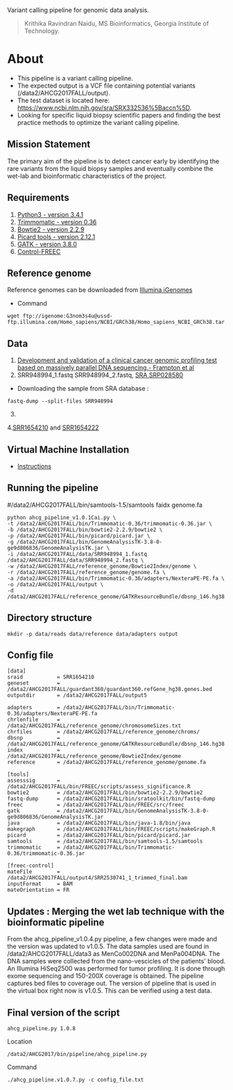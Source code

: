 Variant calling pipeline for genomic data analysis.
> Krithika Ravindran Naidu, MS Bioinformatics, Georgia Institute of Technology.

# About
* This pipeline is a variant calling pipeline. 
* The expected output is a VCF file containing potential variants (/data2/AHCG2017FALL/output). 
* The test dataset is located here: https://www.ncbi.nlm.nih.gov/sra/SRX332536%5Baccn%5D.
* Looking for specific liquid biopsy scientific papers and finding the best practice methods to optimize the variant calling pipeline.

## Mission Statement

The primary aim of the pipeline is to detect cancer early by identifying the rare variants from the liquid biopsy samples and eventually combine the wet-lab and bioinformatic characteristics of the project.

## Requirements

1. [Python3 - version 3.4.1](https://www.python.org/download/releases/3.4.1/)
2. [Trimmomatic - version 0.36](http://www.usadellab.org/cms/uploads/supplementary/Trimmomatic/Trimmomatic-0.36.zip)
3. [Bowtie2 - version 2.2.9](https://sourceforge.net/projects/bowtie-bio/files/bowtie2/2.2.9/)
4. [Picard tools - version 2.12.1](https://github.com/broadinstitute/picard/releases/tag/2.12.1/picard.jar)
5. [GATK - version 3.8.0](https://software.broadinstitute.org/gatk/download/)
6. [Control-FREEC](http://boevalab.com/FREEC/tutorial.html)

## Reference genome

Reference genomes can be downloaded from [Illumina iGenomes](http://support.illumina.com/sequencing/sequencing_software/igenome.html)

* Command
```
wget ftp://igenome:G3nom3s4u@ussd-ftp.illumina.com/Homo_sapiens/NCBI/GRCh38/Homo_sapiens_NCBI_GRCh38.tar.gz
```

## Data

1. [Development and validation of a clinical cancer genomic profiling test based on massively parallel DNA sequencing.- Frampton et al](https://www.ncbi.nlm.nih.gov/pubmed/24142049)
2. SRR948994_1.fastq  SRR948994_2.fastq, [SRA SRP028580](https://www.ncbi.nlm.nih.gov/sra/SRX332536[accn])

* Downloading the sample from SRA database :

```
fastq-dump --split-files SRR948994
```
3.
4.[SRR1654210](https://www.ncbi.nlm.nih.gov/sra/?term=SRR1654210) and [SRR1654222](https://www.ncbi.nlm.nih.gov/sra/SRR1654222/)

## Virtual Machine Installation

* [Instructions](https://github.com/krithr/ahcg2017_starterpipeline/blob/master/VM%20Installation)

## Running the pipeline

#/data2/AHCG2017FALL/bin/samtools-1.5/samtools faidx genome.fa
```
python ahcg_pipeline_v1.0.1Cai.py \
-t /data2/AHCG2017FALL/bin/Trimmomatic-0.36/trimmomatic-0.36.jar \
-b /data2/AHCG2017FALL/bin/bowtie2-2.2.9/bowtie2 \
-p /data2/AHCG2017FALL/bin/picard/picard.jar \
-g /data2/AHCG2017FALL/bin/GenomeAnalysisTK-3.8-0-ge9d806836/GenomeAnalysisTK.jar \
-i /data2/AHCG2017FALL/data/SRR948994_1.fastq /data2/AHCG2017FALL/data/SRR948994_2.fastq \
-w /data2/AHCG2017FALL/reference_genome/Bowtie2Index/genome \
-r /data2/AHCG2017FALL/reference_genome/genome.fa \
-a /data2/AHCG2017FALL/bin/Trimmomatic-0.36/adapters/NexteraPE-PE.fa \
-o /data2/AHCG2017FALL/output \
-d /data2/AHCG2017FALL/reference_genome/GATKResourceBundle/dbsnp_146.hg38.vcf.gz
```

## Directory structure
```
mkdir -p data/reads data/reference data/adapters output
```
## Config file
```
[data]
sraid           = SRR1654210
geneset         = /data2/AHCG2017FALL/guardant360/guardant360.refGene_hg38.genes.bed
outputdir       = /data2/AHCG2017FALL/output5

adapters        = /data2/AHCG2017FALL/bin/Trimmomatic-0.36/adapters/NexteraPE-PE.fa
chrlenfile      = /data2/AHCG2017FALL/reference_genome/chromosomeSizes.txt
chrfiles        = /data2/AHCG2017FALL/reference_genome/chroms/
dbsnp           = /data2/AHCG2017FALL/reference_genome/GATKResourceBundle/dbsnp_146.hg38.vcf.gz
index           = /data2/AHCG2017FALL/reference_genome/Bowtie2Index/genome
reference       = /data2/AHCG2017FALL/reference_genome/genome.fa

[tools]
assesssig       = /data2/AHCG2017FALL/bin/FREEC/scripts/assess_significance.R
bowtie2         = /data2/AHCG2017FALL/bin/bowtie2-2.2.9/bowtie2
fastq-dump      = /data2/AHCG2017FALL/bin/sratoolkit/bin/fastq-dump
freec           = /data2/AHCG2017FALL/bin/FREEC/src/freec
gatk            = /data2/AHCG2017FALL/bin/GenomeAnalysisTK-3.8-0-ge9d806836/GenomeAnalysisTK.jar
java            = /data2/AHCG2017FALL/bin/java-1.8/bin/java
makegraph       = /data2/AHCG2017FALL/bin/FREEC/scripts/makeGraph.R
picard          = /data2/AHCG2017FALL/bin/picard/picard.jar
samtools        = /data2/AHCG2017FALL/bin/samtools-1.5/samtools
trimmomatic     = /data2/AHCG2017FALL/bin/Trimmomatic-0.36/trimmomatic-0.36.jar

[freec-control]
mateFile        = /data2/AHCG2017FALL/output4/SRR2530741_1_trimmed_final.bam
inputFormat     = BAM
mateOrientation = FR
```

## Updates : Merging the wet lab technique with the bioinformatic pipeline

From the ahcg_pipeline_v1.0.4.py pipeline, a few changes were made and the version was updated to v1.0.5. The data samples used are found in /data2/AHCG2017FALL/data3 as MenCo002DNA and MenPa004DNA. The DNA samples were collected from the nano-vescicles of the patients' blood. An Illumina HiSeq2500 was performed for tumor profiling. It is done through exome sequencing and 150-200X coverage is obtained. The pipeline captures bed files to coverage out. The version of pipeline that is used in the virtual box right now is v1.0.5. This can be verified using a test data. 

## Final version of the script

```
ahcg_pipeline.py 1.0.8
```
Location
```
/data2/AHCG2017/bin/pipeline/ahcg_pipeline.py
```
Command
```
./ahcg_pipeline.v1.0.7.py -c config_file.txt
```

